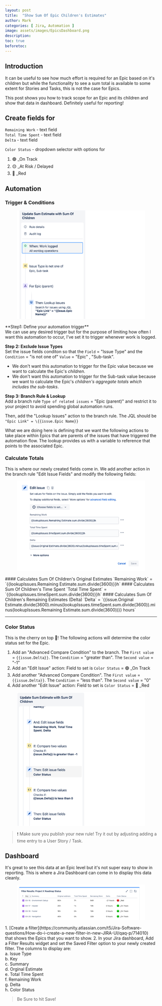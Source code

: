```yaml
---
layout: post
title:  "Show Sum Of Epic Children's Estimates"
author: Mark
categories: [ Jira, Automation ]
image: assets/images/EpicsDashboard.png
description: 
toc: true
beforetoc: 
---
```

## Introduction
It can be useful to see how much effort is required for an Epic based on it's children but while the functionality to see a sum total is available to some extent for Stories and Tasks, this is not the case for Epics. 

This post shows you how to track scope for an Epic and its children and show that data in dashboard. Definitely useful for reporting!

## Create fields for 
`Remaining Work` - text field <br>
`Total Time Spent` - text field <br>
`Delta` - text field

`Color Status` - dropdown selector with options for 
1. 🟢 _On Track
2. 🟡 _At Risk / Delayed
3. 🔴 _Red

## Automation
### Trigger & Conditions
<figure>
    <img src="/assets/images/automationSection1.png"
         alt="Automation Section 1">
</figure>
**Step1: Define your automation trigger** <br>
We can use any desired trigger but for the purpose of limiting how often I want this automation to occur, I've set it to trigger whenever work is logged.

**Step 2: Exclude Issue Types** <br>
Set the issue fields conditon so that the `Field` = "Issue Type" and the `Condition` = "is not one of" `Value` = "Epic" , "Sub-task".
- We don't want this automation to trigger for the Epic value because we want to calculate the Epic's *children*. 
- We don't want this automation to trigger for the Sub-task value because we want to calculate the Epic's *children's aggregate totals which includes the sub-tasks*.

**Step 3: Branch Rule & Lookup** <br>
Add a branch rule `Type of related issues` = "Epic (parent)" and restrict it to your project to avoid spending global automation runs.

Then, add the "Lookup Issues" action to the branch rule. The JQL should be `"Epic Link" = \{{issue.Epic Name}}`

What we are doing here is defining that we want the following actions to take place within Epics that are parents of the issues that have triggered the automation flow. The lookup provides us with a variable to reference that points to the associated Epic.

### Calculate Totals
This is where our newly created fields come in. We add another action in the branch rule "Edit Issue Fields" and modify the following fields:
<figure>
    <img src="/assets/images/editIssueFields.png"
         alt="Edit Issue Fields">
</figure>
#### Calculates Sum Of Children's Original Estimates
`Remaining Work` = `{{lookupIssues.Remaining Estimate.sum.divide(3600)}}h`
#### Calculates Sum Of Children's Time Spent
`Total Time Spent` = `{{lookupIssues.timeSpent.sum.divide(3600)}}h`
#### Calculates Sum Of Children's Remaining Estimates (Delta)
`Delta` = `{{issue.Original Estimate.divide(3600).minus(lookupIssues.timeSpent.sum.divide(3600)).minus(lookupIssues.Remaining Estimate.sum.divide(3600))}} hours`

---
### Color Status
This is the cherry on top 🍒! The following actions will determine the color status set for the Epic.
1. Add an "Advanced Compare Condition" to the branch. The `First value` = `{{issue.Delta}}`. The `Condition` = "greater than". The `Second value` = "-1"
2. Add an "Edit Issue" action: Field to set is `Color Status` = 🟢  _On Track
3.  Add another "Advanced Compare Condition". The `First value` = `{{issue.Delta}}`. The `Condition` = "less than". The `Second value` = "0"
4. Add another "Edit Issue" action: Field to set is `Color Status` = 🔴 _Red

<figure>
    <img src="/assets/images/automationSection2.png"
         alt="Automation Section 2">
</figure>

> ❗️ Make sure you publish your new rule! Try it out by adjusting adding a time entry to a User Story / Task.

## Dashboard
It's great to see this data at an Epic level but it's not super easy to show in reporting. This is where a Jira Dashboard can come in to display this data cleanly.
<figure>
    <img src="/assets/images/EpicsDashboard.png"
         alt="an Epics Dashboard">
</figure>
1. [Create a filter](https://community.atlassian.com/t5/Jira-Software-questions/How-do-i-create-a-new-filter-in-new-JIRA-UI/qaq-p/714010) that shows the Epics that you want to show.
2. In your Jira dashboard, Add a Filter Results widget and set the Saved Filter option to your newly created filter. The columns to display are:
		<br>a. Issue Type
		<br>b. Key
		<br>c. Summary
		<br>d. Orginal Estimate
		<br>e. Total Time Spent
		<br>f. Remaining Work
		<br>g. Delta
		<br>h. Color Status

> Be Sure to hit Save!
<!--stackedit_data:
eyJoaXN0b3J5IjpbLTE4MTU2NTcxMzYsLTQ5MzU0OTY4MCwxNT
UxNzU3NzEyLDE0MjYzMjQ5MDYsLTEwMDY5NDU3NDAsMTEzNjgw
MDMwOCwtNDU1MjU1OTM4LDg4MzI3NjE3MCwxNTQwMDM4ODAwXX
0=
-->